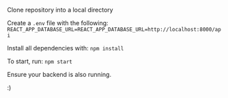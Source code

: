 Clone repository into a local directory

Create a ```.env``` file with the following:
```REACT_APP_DATABASE_URL=REACT_APP_DATABASE_URL=http://localhost:8000/api```

Install all dependencies with:
```npm install```

To start, run:
```npm start```

Ensure your backend is also running.

:)